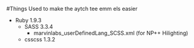 #Things Used
to make the aytch tee emm els easier

* Ruby 1.9.3
  * SASS 3.3.4
    * marvinlabs_userDefinedLang_SCSS.xml (for NP++ Hilighting)
  * csscss 1.3.2
